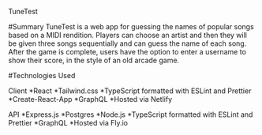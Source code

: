 TuneTest

#Summary
TuneTest is a web app for guessing the names of popular songs based on a MIDI rendition. Players can choose an artist and then they will be given three songs sequentially and can guess the name of each song. After the game is complete, users have the option to enter a username to show their score, in the style of an old arcade game.

#Technologies Used

Client
*React
*Tailwind.css
*TypeScript formatted with ESLint and Prettier
*Create-React-App
*GraphQL
*Hosted via Netlify

API
*Express.js
*Postgres
*Node.js
*TypeScript formatted with ESLint and Prettier
*GraphQL
*Hosted via Fly.io

<!--
This is the client side of the application and it uses CreateReactApp. The API, also hosted here on GitHub, uses Express.js with a Postgres database. GraphQL is used to communication between the frontend and the backend. TypeScript is used throughout the project over JavaScript to eliminated errors and ESlint and Prettier make the code readable and consisten throughout the project. -->
